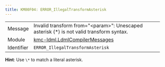 ```yaml
---
title: KM00F04: ERROR_IllegalTransformAsterisk
---
```


|            |           |
|------------|---------- |
| Message    | Invalid transform from="&lt;param&gt;": Unescaped asterisk \(\*\) is not valid transform syntax\. |
| Module     | [kmc-ldml.LdmlCompilerMessages](kmc-ldml.ldmlcompilermessages) |
| Identifier | `ERROR_IllegalTransformAsterisk` |

**Hint**: Use `\*` to match a literal asterisk.
